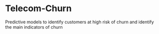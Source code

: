 # Telecom-Churn
Predictive models to identify customers at high risk of churn and identify the main indicators of churn
